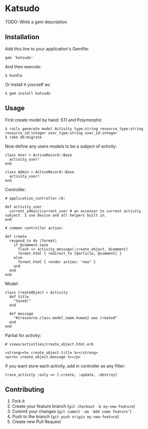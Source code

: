 # Katsudo

TODO: Write a gem description

## Installation

Add this line to your application's Gemfile:

    gem 'katsudo'

And then execute:

    $ bundle

Or install it yourself as:

    $ gem install katsudo

## Usage

First create model by hand: STI and Polymorphic

    $ rails generate model Activity type:string resource_type:string resource_id:integer user_type:string user_id:integer
    $ rake db:migrate

Now define any users models to be a subject of activity:

    class User < ActiveRecord::Base
      activity_user!
    end

    class Admin < ActiveRecord::Base
      activity_user!
    end

Controller:

    # application_controller.rb:
   
    def activity_user
      current_admin||current_user # an accessor to current activity subject. I use Devise and all helpers built in.
    end

    # common controller action:

    def create
      respond_to do |format|
        if @comment.save
          flash << activity_message(:create_object, @comment)
          format.html { redirect_to [@article, @comment] }
        else
          format.html { render action: "new" }
        end
      end
    end
  
Model:

    class CreateObject < Activity
      def title
        "Saved!"
      end

      def message
        "#{resource.class.model_name.human} was created"
      end
    end

Partial for activity:

    # views/activities/create_object.html.erb

    <strong><%= create_object.title %></strong>
    <p><%= create_object.message %></p>

If you want store each activity, add in controller as any filter:

    trace_activity :only => [:create, :update, :destroy]



## Contributing

1. Fork it
2. Create your feature branch (`git checkout -b my-new-feature`)
3. Commit your changes (`git commit -am 'Add some feature'`)
4. Push to the branch (`git push origin my-new-feature`)
5. Create new Pull Request

